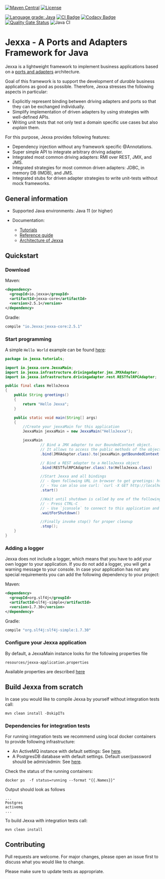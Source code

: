[![Maven Central](https://img.shields.io/maven-central/v/io.jexxa/jexxa)](https://maven-badges.herokuapp.com/maven-central/io.jexxa/jexxa/) [![License](https://img.shields.io/badge/License-Apache%202.0-blue.svg)](https://opensource.org/licenses/Apache-2.0)

[![Language grade: Java](https://img.shields.io/lgtm/grade/java/g/repplix/Jexxa.svg?logo=lgtm&logoWidth=18)](https://lgtm.com/projects/g/repplix/Jexxa/context:java)
[![CI Badge](https://www.code-inspector.com/project/10009/score/svg)](https://frontend.code-inspector.com/public/project/10009/Jexxa/dashboard) [![Codacy Badge](https://api.codacy.com/project/badge/Grade/d5e41e143a3443a79b24b7b516ac5262)](https://app.codacy.com/manual/repplix/Jexxa?utm_source=github.com&utm_medium=referral&utm_content=repplix/Jexxa&utm_campaign=Badge_Grade_Dashboard)
[![Quality Gate Status](https://sonarcloud.io/api/project_badges/measure?project=io.jexxa%3Ajexxa&metric=alert_status)](https://sonarcloud.io/dashboard?id=io.jexxa%3Ajexxa)
 ![Java CI](https://github.com/repplix/Jexxa/workflows/Java%20CI/badge.svg)

# Jexxa - A Ports and Adapters Framework for Java

Jexxa is a lightweight framework to implement business applications based on a [ports and adapters](https://herbertograca.com/2017/11/16/explicit-architecture-01-ddd-hexagonal-onion-clean-cqrs-how-i-put-it-all-together/) architecture. 

Goal of this framework is to support the development of _durable_ business applications as good as possible. Therefore, Jexxa stresses the following aspects in particular:
*   Explicitly represent binding between driving adapters and ports so that they can be exchanged individually. 
*   Simplify implementation of driven adapters by using strategies with well-defined APIs. 
*   Writing unit tests that not only test a domain specific use cases but also _explain_ them.

For this purpose, Jexxa provides following features:          
*   Dependency injection without any framework specific @Annotations. 
*   Super simple API to integrate arbitrary driving adapter.
*   Integrated most common driving adapters: RMI over REST, JMX, and JMS. 
*   Integrated strategies for most common driven adapters: JDBC, in memory DB (IMDB), and JMS. 
*   Integrated stubs for driven adapter strategies to write unit-tests without mock frameworks.  

## General information

*   Supported Java environments: Java 11 (or higher)

*   Documentation: 
    *   [Tutorials](tutorials/README.md)
    *   [Reference guide](https://repplix.github.io/Jexxa/jexxa_reference.html)    
    *   [Architecture of Jexxa](https://repplix.github.io/Jexxa/jexxa_architecture.html)

## Quickstart

### Download

Maven:
```xml
<dependency>
  <groupId>io.jexxa</groupId>
  <artifactId>jexxa-core</artifactId>
  <version>2.5.1</version>
</dependency> 
```

Gradle:

```groovy
compile "io.Jexxa:jexxa-core:2.5.1"
``` 
 
### Start programming 

A simple ``Hello World`` example can be found [here](https://github.com/repplix/Jexxa/tree/master/tutorials/HelloJexxa):  

```java     
package io.jexxa.tutorials;

import io.jexxa.core.JexxaMain;
import io.jexxa.infrastructure.drivingadapter.jmx.JMXAdapter;
import io.jexxa.infrastructure.drivingadapter.rest.RESTfulRPCAdapter;

public final class HelloJexxa
{
    public String greetings()
    {
        return "Hello Jexxa";
    }

    public static void main(String[] args)
    {
        //Create your jexxaMain for this application
        JexxaMain jexxaMain = new JexxaMain("HelloJexxa");

        jexxaMain
                // Bind a JMX adapter to our BoundedContext object.
                // It allows to access the public methods of the object via `jconsole`
                .bind(JMXAdapter.class).to(jexxaMain.getBoundedContext())

                // Bind a REST adapter to a HelloJexxa object
                .bind(RESTfulRPCAdapter.class).to(HelloJexxa.class)

                //Start Jexxa and all bindings
                // - Open following URL in browser to get greetings: http://localhost:7000/HelloJexxa/greetings
                // - You can also use curl: `curl -X GET http://localhost:7000/HelloJexxa/greetings`
                .start()

                //Wait until shutdown is called by one of the following options:
                // - Press CTRL-C
                // - Use `jconsole` to connect to this application and invoke method shutdown
                .waitForShutdown()

                //Finally invoke stop() for proper cleanup
                .stop();
    }
}
```    

### Adding a logger

Jexxa does not include a logger, which means that you have to add your own logger to your application. If you do not add a logger, you will get a warning message to your console. In case your application has not any special requirements you can add the following dependency to your project:

Maven: 
```xml
<dependency>
  <groupId>org.slf4j</groupId>
  <artifactId>slf4j-simple</artifactId>
  <version>1.7.30</version>
</dependency>
```                                   

Gradle:
```groovy
compile "org.slf4j:slf4j-simple:1.7.30"
``` 

### Configure your Jexxa application  

By default, a JexxaMain instance looks for the following properties file

```maven
resources/jexxa-application.properties
```                                   

Available properties are described [here](https://github.com/repplix/Jexxa/blob/master/jexxa-core/src/main/resources/jexxa-application.properties)

## Build Jexxa from scratch

In case you would like to compile Jexxa by yourself without integration tests call: 

```maven
mvn clean install -DskipITs
```  

### Dependencies for integration tests 

For running integration tests we recommend using local docker containers to provide following infrastructure:

*   An ActiveMQ instance with default settings: See [here](https://hub.docker.com/r/rmohr/activemq/).   
*   A PostgresDB database with default settings. Default user/password should be admin/admin: See [here](https://hub.docker.com/_/postgres).   
  
Check the status of the running containers:

```docker
docker ps  -f status=running --format "{{.Names}}" 
```    

Output should look as follows

```docker
...
Postgres
activemq
...
```
  
To build Jexxa with integration tests call: 

```maven
mvn clean install 
```  

## Contributing

Pull requests are welcome. For major changes, please open an issue first to discuss what you would like to change.

Please make sure to update tests as appropriate.
